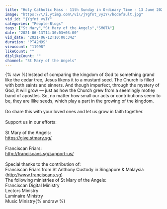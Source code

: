 ```yaml
---
title: "Holy Catholic Mass - 11th Sunday in Ordinary Time - 13 June 2021"
image: "https:\/\/i.ytimg.com\/vi\/jYgfnt_vyIY\/hqdefault.jpg"
vid_id: "jYgfnt_vyIY"
categories: "People-Blogs"
tags: ["St Mary","St Mary of the Angels","SMOTA"]
date: "2021-06-13T14:30:03+03:00"
vid_date: "2021-06-12T10:00:34Z"
duration: "PT42M9S"
viewcount: "11998"
likeCount: ""
dislikeCount: ""
channel: "St Mary of the Angels"
---
```

{% raw %}Instead of comparing the kingdom of God to something grand like the cedar tree, Jesus likens it to a mustard seed. The Church is filled with both saints and sinners. And though imperfect, through the mystery of God, it will grow — just as how the Church grew from a seemingly motley band of apostles. So, no matter how small our acts or contributions seem to be, they are llike seeds, which play a part in the growing of the kingdom. <br /><br />Do share this with your loved ones and let us grow in faith together.<br /><br />Support us in our efforts: <br /> <br />St Mary of the Angels:  <br /><a rel="nofollow" target="blank" href="https://give.stmary.sg/">https://give.stmary.sg/</a> <br /> <br />Franciscan Friars:  <br /><a rel="nofollow" target="blank" href="http://franciscans.sg/support-us/">http://franciscans.sg/support-us/</a> <br /> <br />Special thanks to the contribution of: <br />Franciscan Friars from St Anthony Custody in Singapore &amp; Malaysia (<a rel="nofollow" target="blank" href="http://www.franciscans.sg)">http://www.franciscans.sg)</a>  <br />The following ministries of St Mary of the Angels:<br />Franciscan Digital Ministry<br />Lectors Ministry<br />Luminaire Ministry<br />Music Ministry{% endraw %}
